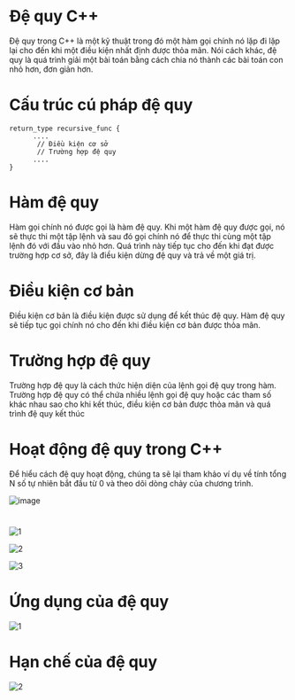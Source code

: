 # Đệ quy C++

Đệ quy trong C++ là một kỹ thuật trong đó một hàm gọi chính nó lặp đi lặp lại cho đến khi một điều kiện nhất định được thỏa mãn.
Nói cách khác, đệ quy là quá trình giải một bài toán bằng cách chia nó thành các bài toán con nhỏ hơn, đơn giản hơn.

# Cấu trúc cú pháp đệ quy
```
return_type recursive_func {
      ....
       // Điều kiện cơ sở
       // Trường hợp đệ quy
      ....
}
```
# Hàm đệ quy
Hàm gọi chính nó được gọi là hàm đệ quy. Khi một hàm đệ quy được gọi, nó sẽ thực thi một tập lệnh và sau đó gọi chính nó để thực thi cùng một tập lệnh đó với đầu vào nhỏ hơn. Quá trình này tiếp tục cho đến khi đạt được trường hợp cơ sở, đây là điều kiện dừng đệ quy và trả về một giá trị.

# Điều kiện cơ bản
Điều kiện cơ bản là điều kiện được sử dụng để kết thúc đệ quy. Hàm đệ quy sẽ tiếp tục gọi chính nó cho đến khi điều kiện cơ bản được thỏa mãn.

# Trường hợp đệ quy
Trường hợp đệ quy là cách thức hiện diện của lệnh gọi đệ quy trong hàm. Trường hợp đệ quy có thể chứa nhiều lệnh gọi đệ quy hoặc các tham số khác nhau sao cho khi kết thúc, điều kiện cơ bản được thỏa mãn và quá trình đệ quy kết thúc

# Hoạt động đệ quy trong C++
Để hiểu cách đệ quy hoạt động, chúng ta sẽ lại tham khảo ví dụ về tính tổng N số tự nhiên bắt đầu từ 0 và theo dõi dòng chảy của chương trình.

![image](https://github.com/VanHoang110802/ABCXYZ/assets/108053955/ad629398-122f-4ea5-8fa3-570d0b5a4091)

#
![1](https://github.com/VanHoang110802/ABCXYZ/assets/108053955/02a8e802-1678-447b-9838-b408102df394)

![2](https://github.com/VanHoang110802/ABCXYZ/assets/108053955/7eae52b6-89c3-4305-a1e8-c62eb1c7d0fe)

![3](https://github.com/VanHoang110802/ABCXYZ/assets/108053955/1fe02f86-bb24-4087-a3bb-8d27150ea277)

# Ứng dụng của đệ quy

![1](https://github.com/VanHoang110802/ABCXYZ/assets/108053955/383f5c9b-dcd6-4916-8fad-dca4de12b8e1)


# Hạn chế của đệ quy

![2](https://github.com/VanHoang110802/ABCXYZ/assets/108053955/46bf4e65-880b-4039-a44c-b775f7f4d573)

